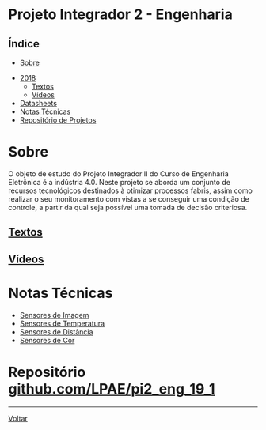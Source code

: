 # Projeto Integrador 2 - Engenharia

## Índice

* [Sobre](#sobre)

- [2018](#2018)
    - [Textos](#textos)
    - [Vídeos](#videos)
- [Datasheets](#datasheets)
- [Notas Técnicas](#notas-técnicas)
- [Repositório de Projetos](#repositorio)

# Sobre

O objeto de estudo do Projeto Integrador II do Curso de Engenharia Eletrônica é a
indústria 4.0. Neste projeto se aborda um conjunto de recursos tecnológicos destinados à otimizar processos fabris,
assim como realizar o seu monitoramento com vistas a se conseguir uma condição de controle, a partir da qual seja
possível uma tomada de decisão criteriosa.

## [Textos](./textos/index.md)

## [Vídeos](./videos/index.md)

# Notas Técnicas

* [Sensores de Imagem](./Notas_tecnicas/sensores_imagem/index.md)
* [Sensores de Temperatura](./Notas_tecnicas/sensores_temperatura/index.md)
* [Sensores de Distância](./Notas_tecnicas/sensores_distancia/index.md)
* [Sensores de Cor](./Notas_tecnicas/sensores_cor/index.md)

# Repositório [github.com/LPAE/pi2_eng_19_1](https://github.com/LPAE/pi2_eng_19_1)
---

[Voltar](https://lpae.github.io/)



